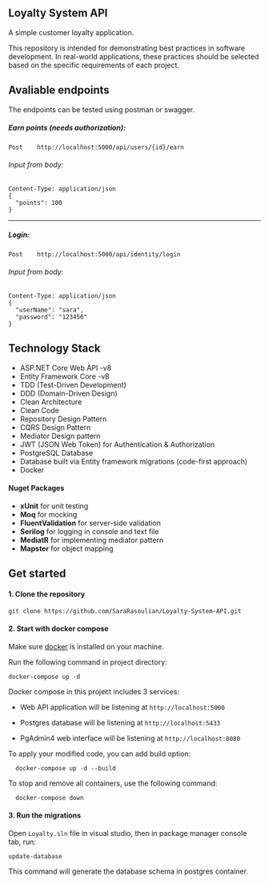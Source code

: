## Loyalty System API
A simple customer loyalty application.

This repository is intended for demonstrating best practices in software development. In real-world applications, these practices should be selected based on the specific requirements of each project.

## Avaliable endpoints

The endpoints can be tested using postman or swagger.

##### Earn points (needs authorization):
```
Post    http://localhost:5000/api/users/{id}/earn
```

###### Input from body:
```
Content-Type: application/json
{
  "points": 100
}
```

----


##### Login:
```
Post    http://localhost:5000/api/identity/login
```

###### Input from body:
```
Content-Type: application/json
{
  "userName": "sara",
  "password": "123456"
}
```


## Technology Stack
  -	ASP.NET Core Web API -v8
  - Entity Framework Core -v8
  - TDD (Test-Driven Development)
  - DDD (Domain-Driven Design)
  - Clean Architecture
  - Clean Code
  - Repository Design Pattern
  - CQRS Design Pattern
  - Mediator Design pattern
  - JWT (JSON Web Token) for Authentication & Authorization
  - PostgreSQL Database
  - Database built via Entity framework migrations (code-first approach)
  - Docker

#### Nuget Packages
  - __xUnit__ for unit testing
  - __Moq__ for mocking
  - __FluentValidation__ for server-side validation
  - __Serilog__ for logging in console and text file
  - __MediatR__ for implementing mediator pattern
  - __Mapster__ for object mapping

      
## Get started

#### 1. Clone the repository

```
git clone https://github.com/SaraRasoulian/Loyalty-System-API.git
```
#### 2. Start with docker compose

Make sure [docker](https://docs.docker.com/get-docker/) is installed on your machine.

Run the following command in project directory:

```
docker-compose up -d
```

Docker compose in this project includes 3 services:

- Web API application will be listening at `http://localhost:5000`

- Postgres database will be listening at `http://localhost:5433`

- PgAdmin4 web interface will be listening at `http://localhost:8080`


To apply your modified code, you can add build option:

```
  docker-compose up -d --build
```

To stop and remove all containers, use the following command:

```
  docker-compose down
```


#### 3. Run the migrations

Open `Loyalty.sln` file in visual studio, then in package manager console tab, run:

```
update-database
```

This command will generate the database schema in postgres container.



